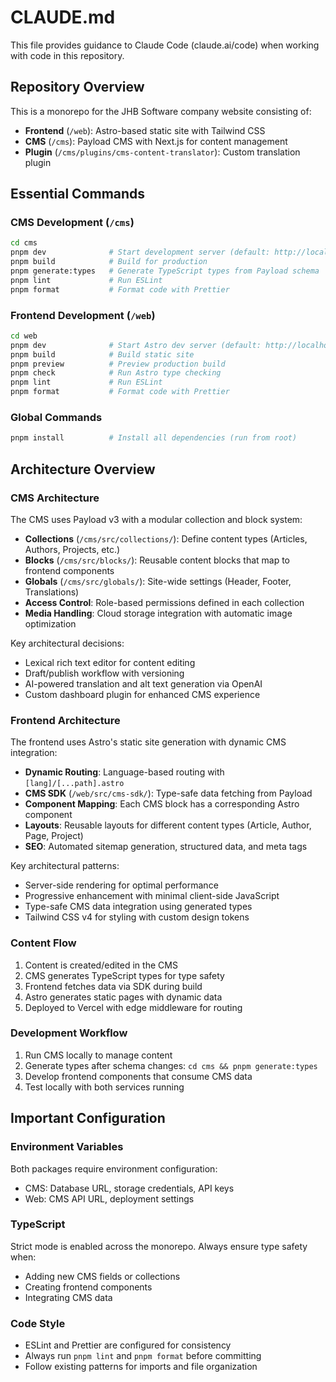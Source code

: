 # CLAUDE.md

This file provides guidance to Claude Code (claude.ai/code) when working with code in this repository.

## Repository Overview

This is a monorepo for the JHB Software company website consisting of:

- **Frontend** (`/web`): Astro-based static site with Tailwind CSS
- **CMS** (`/cms`): Payload CMS with Next.js for content management
- **Plugin** (`/cms/plugins/cms-content-translator`): Custom translation plugin

## Essential Commands

### CMS Development (`/cms`)

```bash
cd cms
pnpm dev              # Start development server (default: http://localhost:3000)
pnpm build            # Build for production
pnpm generate:types   # Generate TypeScript types from Payload schema
pnpm lint             # Run ESLint
pnpm format           # Format code with Prettier
```

### Frontend Development (`/web`)

```bash
cd web
pnpm dev              # Start Astro dev server (default: http://localhost:4321)
pnpm build            # Build static site
pnpm preview          # Preview production build
pnpm check            # Run Astro type checking
pnpm lint             # Run ESLint
pnpm format           # Format code with Prettier
```

### Global Commands

```bash
pnpm install          # Install all dependencies (run from root)
```

## Architecture Overview

### CMS Architecture

The CMS uses Payload v3 with a modular collection and block system:

- **Collections** (`/cms/src/collections/`): Define content types (Articles, Authors, Projects, etc.)
- **Blocks** (`/cms/src/blocks/`): Reusable content blocks that map to frontend components
- **Globals** (`/cms/src/globals/`): Site-wide settings (Header, Footer, Translations)
- **Access Control**: Role-based permissions defined in each collection
- **Media Handling**: Cloud storage integration with automatic image optimization

Key architectural decisions:

- Lexical rich text editor for content editing
- Draft/publish workflow with versioning
- AI-powered translation and alt text generation via OpenAI
- Custom dashboard plugin for enhanced CMS experience

### Frontend Architecture

The frontend uses Astro's static site generation with dynamic CMS integration:

- **Dynamic Routing**: Language-based routing with `[lang]/[...path].astro`
- **CMS SDK** (`/web/src/cms-sdk/`): Type-safe data fetching from Payload
- **Component Mapping**: Each CMS block has a corresponding Astro component
- **Layouts**: Reusable layouts for different content types (Article, Author, Page, Project)
- **SEO**: Automated sitemap generation, structured data, and meta tags

Key architectural patterns:

- Server-side rendering for optimal performance
- Progressive enhancement with minimal client-side JavaScript
- Type-safe CMS data integration using generated types
- Tailwind CSS v4 for styling with custom design tokens

### Content Flow

1. Content is created/edited in the CMS
2. CMS generates TypeScript types for type safety
3. Frontend fetches data via SDK during build
4. Astro generates static pages with dynamic data
5. Deployed to Vercel with edge middleware for routing

### Development Workflow

1. Run CMS locally to manage content
2. Generate types after schema changes: `cd cms && pnpm generate:types`
3. Develop frontend components that consume CMS data
4. Test locally with both services running

## Important Configuration

### Environment Variables

Both packages require environment configuration:

- CMS: Database URL, storage credentials, API keys
- Web: CMS API URL, deployment settings

### TypeScript

Strict mode is enabled across the monorepo. Always ensure type safety when:

- Adding new CMS fields or collections
- Creating frontend components
- Integrating CMS data

### Code Style

- ESLint and Prettier are configured for consistency
- Always run `pnpm lint` and `pnpm format` before committing
- Follow existing patterns for imports and file organization
